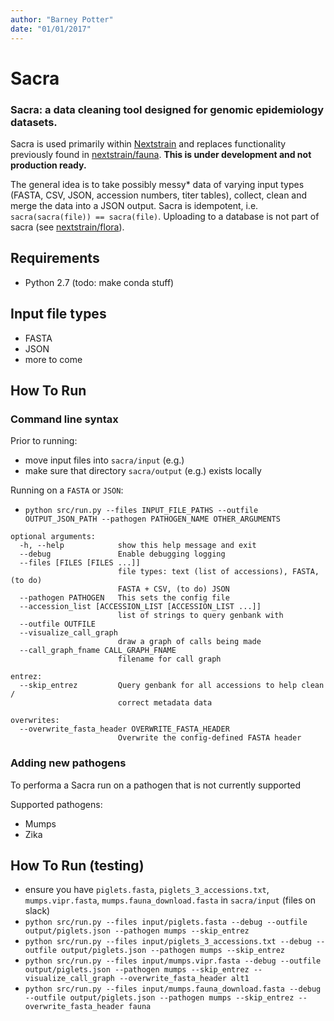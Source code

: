 ```yaml
---
author: "Barney Potter"
date: "01/01/2017"
---
```


# Sacra
### Sacra: a data cleaning tool designed for genomic epidemiology datasets.

Sacra is used primarily within [Nextstrain](https://github.com/nextstrain) and replaces functionality previously found in [nextstrain/fauna](https://github.com/nextstrain/fauna).
**This is under development and not production ready.**


The general idea is to take possibly messy* data of varying input types (FASTA, CSV, JSON, accession numbers, titer tables), collect, clean and merge the data into a JSON output.
Sacra is idempotent, i.e. `sacra(sacra(file)) == sacra(file)`.
Uploading to a database is not part of sacra (see [nextstrain/flora](https://github.com/nextstrain/flora)).


## Requirements
* Python 2.7 (todo: make conda stuff)

## Input file types
* FASTA
* JSON
* more to come


## How To Run
### Command line syntax
Prior to running:
* move input files into `sacra/input` (e.g.)
* make sure that directory `sacra/output` (e.g.) exists locally

Running on a `FASTA` or `JSON`:
* `python src/run.py --files INPUT_FILE_PATHS --outfile OUTPUT_JSON_PATH --pathogen PATHOGEN_NAME OTHER_ARGUMENTS`

```
optional arguments:
  -h, --help            show this help message and exit
  --debug               Enable debugging logging
  --files [FILES [FILES ...]]
                        file types: text (list of accessions), FASTA, (to do)
                        FASTA + CSV, (to do) JSON
  --pathogen PATHOGEN   This sets the config file
  --accession_list [ACCESSION_LIST [ACCESSION_LIST ...]]
                        list of strings to query genbank with
  --outfile OUTFILE
  --visualize_call_graph
                        draw a graph of calls being made
  --call_graph_fname CALL_GRAPH_FNAME
                        filename for call graph

entrez:
  --skip_entrez         Query genbank for all accessions to help clean /
                        correct metadata data

overwrites:
  --overwrite_fasta_header OVERWRITE_FASTA_HEADER
                        Overwrite the config-defined FASTA header
```

### Adding new pathogens
To performa a Sacra run on a pathogen that is not currently supported

Supported pathogens:
* Mumps
* Zika

## How To Run (testing)
* ensure you have `piglets.fasta`, `piglets_3_accessions.txt`, `mumps.vipr.fasta`, `mumps.fauna_download.fasta` in `sacra/input` (files on slack)
* `python src/run.py --files input/piglets.fasta --debug --outfile output/piglets.json --pathogen mumps --skip_entrez`
* `python src/run.py --files input/piglets_3_accessions.txt --debug --outfile output/piglets.json --pathogen mumps --skip_entrez`
* `python src/run.py --files input/mumps.vipr.fasta --debug --outfile output/piglets.json --pathogen mumps --skip_entrez --visualize_call_graph --overwrite_fasta_header alt1`
* `python src/run.py --files input/mumps.fauna_download.fasta --debug --outfile output/piglets.json --pathogen mumps --skip_entrez --overwrite_fasta_header fauna`
